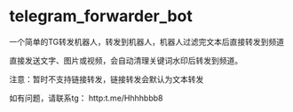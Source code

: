 # telegram_forwarder_bot
一个简单的TG转发机器人，转发到机器人，机器人过滤完文本后直接转发到频道 

直接发送文字、图片或视频，会自动清理关键词水印后转发到频道。

注意：暂时不支持链接转发，链接转发会默认为文本转发

如有问题，请联系tg：  http:t.me/Hhhhbbb8
